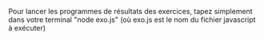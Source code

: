 Pour lancer les programmes de résultats des exercices, tapez simplement dans votre terminal "node exo.js" (où exo.js est le nom du fichier javascript à exécuter)